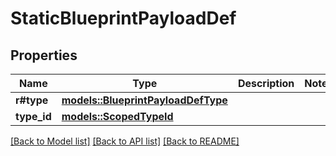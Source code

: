 # StaticBlueprintPayloadDef

## Properties

Name | Type | Description | Notes
------------ | ------------- | ------------- | -------------
**r#type** | [**models::BlueprintPayloadDefType**](BlueprintPayloadDefType.md) |  | 
**type_id** | [**models::ScopedTypeId**](ScopedTypeId.md) |  | 

[[Back to Model list]](../README.md#documentation-for-models) [[Back to API list]](../README.md#documentation-for-api-endpoints) [[Back to README]](../README.md)


